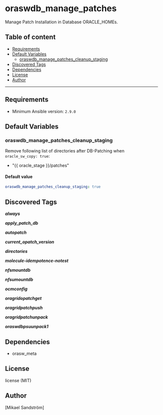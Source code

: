 # oraswdb_manage_patches

Manage Patch Installation in Database ORACLE_HOMEs.

## Table of content

- [Requirements](#requirements)
- [Default Variables](#default-variables)
  - [oraswdb_manage_patches_cleanup_staging](#oraswdb_manage_patches_cleanup_staging)
- [Discovered Tags](#discovered-tags)
- [Dependencies](#dependencies)
- [License](#license)
- [Author](#author)

---

## Requirements

- Minimum Ansible version: `2.9.0`


## Default Variables

### oraswdb_manage_patches_cleanup_staging

Remove following list of directories after DB-Patching when `oracle_sw_copy: true`:

- "{{ oracle_stage }}/patches"

#### Default value

```YAML
oraswdb_manage_patches_cleanup_staging: true
```

## Discovered Tags

**_always_**

**_apply_patch_db_**

**_autopatch_**

**_current_opatch_version_**

**_directories_**

**_molecule-idempotence-notest_**

**_nfsmountdb_**

**_nfsumountdb_**

**_ocmconfig_**

**_oragridopatchget_**

**_oragridpatchpush_**

**_oragridpatchunpack_**

**_oraswdbpsuunpack1_**


## Dependencies

- orasw_meta

## License

license (MIT)

## Author

[Mikael Sandström]
